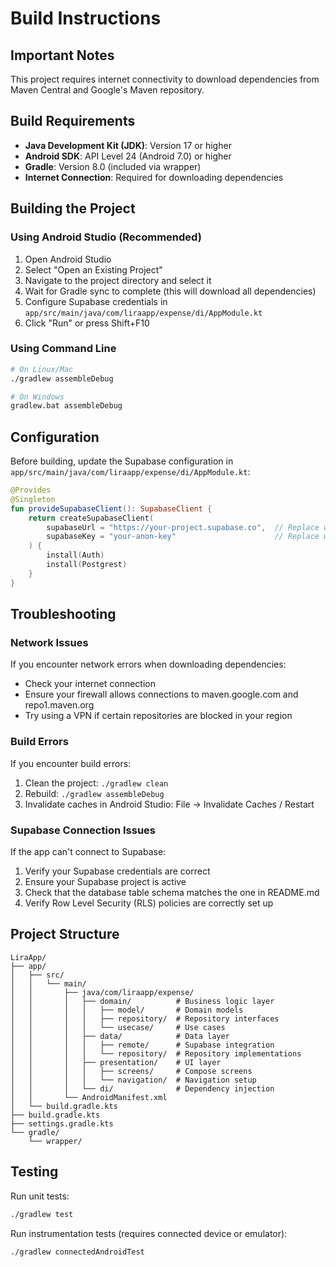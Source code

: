 # Build Instructions

## Important Notes

This project requires internet connectivity to download dependencies from Maven Central and Google's Maven repository.

## Build Requirements

- **Java Development Kit (JDK)**: Version 17 or higher
- **Android SDK**: API Level 24 (Android 7.0) or higher
- **Gradle**: Version 8.0 (included via wrapper)
- **Internet Connection**: Required for downloading dependencies

## Building the Project

### Using Android Studio (Recommended)

1. Open Android Studio
2. Select "Open an Existing Project"
3. Navigate to the project directory and select it
4. Wait for Gradle sync to complete (this will download all dependencies)
5. Configure Supabase credentials in `app/src/main/java/com/liraapp/expense/di/AppModule.kt`
6. Click "Run" or press Shift+F10

### Using Command Line

```bash
# On Linux/Mac
./gradlew assembleDebug

# On Windows
gradlew.bat assembleDebug
```

## Configuration

Before building, update the Supabase configuration in `app/src/main/java/com/liraapp/expense/di/AppModule.kt`:

```kotlin
@Provides
@Singleton
fun provideSupabaseClient(): SupabaseClient {
    return createSupabaseClient(
        supabaseUrl = "https://your-project.supabase.co",  // Replace with your Supabase project URL
        supabaseKey = "your-anon-key"                      // Replace with your Supabase anon key
    ) {
        install(Auth)
        install(Postgrest)
    }
}
```

## Troubleshooting

### Network Issues

If you encounter network errors when downloading dependencies:
- Check your internet connection
- Ensure your firewall allows connections to maven.google.com and repo1.maven.org
- Try using a VPN if certain repositories are blocked in your region

### Build Errors

If you encounter build errors:
1. Clean the project: `./gradlew clean`
2. Rebuild: `./gradlew assembleDebug`
3. Invalidate caches in Android Studio: File → Invalidate Caches / Restart

### Supabase Connection Issues

If the app can't connect to Supabase:
1. Verify your Supabase credentials are correct
2. Ensure your Supabase project is active
3. Check that the database table schema matches the one in README.md
4. Verify Row Level Security (RLS) policies are correctly set up

## Project Structure

```
LiraApp/
├── app/
│   ├── src/
│   │   └── main/
│   │       ├── java/com/liraapp/expense/
│   │       │   ├── domain/          # Business logic layer
│   │       │   │   ├── model/       # Domain models
│   │       │   │   ├── repository/  # Repository interfaces
│   │       │   │   └── usecase/     # Use cases
│   │       │   ├── data/            # Data layer
│   │       │   │   ├── remote/      # Supabase integration
│   │       │   │   └── repository/  # Repository implementations
│   │       │   ├── presentation/    # UI layer
│   │       │   │   ├── screens/     # Compose screens
│   │       │   │   └── navigation/  # Navigation setup
│   │       │   └── di/              # Dependency injection
│   │       └── AndroidManifest.xml
│   └── build.gradle.kts
├── build.gradle.kts
├── settings.gradle.kts
└── gradle/
    └── wrapper/
```

## Testing

Run unit tests:
```bash
./gradlew test
```

Run instrumentation tests (requires connected device or emulator):
```bash
./gradlew connectedAndroidTest
```

